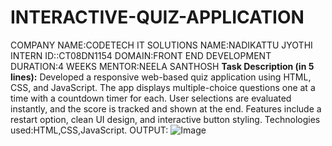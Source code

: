# INTERACTIVE-QUIZ-APPLICATION
COMPANY NAME:CODETECH IT SOLUTIONS
NAME:NADIKATTU JYOTHI
INTERN ID::CT08DN1154
DOMAIN:FRONT END DEVELOPMENT
DURATION:4 WEEKS
MENTOR:NEELA SANTHOSH
**Task Description (in 5 lines):**
Developed a responsive web-based quiz application using HTML, CSS, and JavaScript.
The app displays multiple-choice questions one at a time with a countdown timer for each.
User selections are evaluated instantly, and the score is tracked and shown at the end.
Features include a restart option, clean UI design, and interactive button styling.
Technologies used:HTML,CSS,JavaScript.
OUTPUT:
![Image](https://github.com/user-attachments/assets/005470ae-68fa-4554-8f3f-281a277a3ed5)
